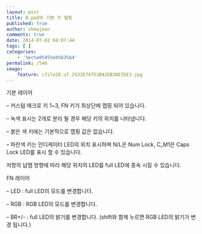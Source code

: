```yaml
---
layout: post
title: B.pad의 기본 키 맵핑
published: true
author: showjean
comments: true
date: 2014-07-02 04:07:44
tags: [ ]
categories:
    - '%ec%a0%95%eb%b3%b4'
permalink: /546
image:
    feature: cfile28.uf.2532E74753B42EB30E35E3.jpg
---
```

기본 레이어

&#8211; 커스텀 매크로 키 1~3, FN 키가 최상단에 맵핑 되어 있습니다.

&#8211; 녹색 표시는 2개로 분리 될 경우 해당 키의 위치를 나타냅니다.

&#8211; 붉은 색 키에는 기본적으로 맵핑 값은 없습니다.

&#8211; 파란색 키는 인디케이터 LED의 위치 표시하며 N/L은 Num Lock, C_M1은 Caps Lock LED를 표시 할 수 있습니다.

저항의 납땜 방향에 따라 해당 위치의 LED를 full LED에 종속 시킬 수 있습니다.




  








FN 레이어

&#8211; LED : full LED의 모드를 변경합니다.

&#8211; RGB : RGB LED의 모드를 변경합니다.

&#8211; BR+/- : full&nbsp;LED의 밝기를 변경합니다. (shift와 함께 누르면 RGB LED의 밝기가 변경 됩니다.)




  

